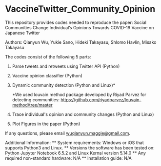 # VaccineTwitter_Community_Opinion
This repository provides codes needed to reproduce the paper: 
Social Communities Change Individual’s Opinions Towards COVID-19 Vaccine on Japanese Twitter

Authors: Qianyun Wu, Yukie Sano, Hideki Takayasu, Shlomo Havlin, Misako Takayasu

The codes consist of the following 5 parts:
1) Parse tweets and retweets using Twitter API (Python)
2) Vaccine opinion classifier (Python)
3) Dynamic community detection (Python and Linux)*

   *We used louvain method package developed by Riyad Parvez for detecting communities: https://github.com/riyadparvez/louvain-method/tree/master
5) Trace individual's opinion and community changes (Python and Linux)
6) Plot Figures in the paper (Python)

If any questions, please email wuqianyun.maggie@gmail.com.

Additional Information:
** System requirements: Windows or iOS that supports Python3 and Linux.
** Versions the software has been tested on: Python Jupyter Notebook 6.5.2 and Linux Kernal version 5.14.0
** Any required non-standard hardware: N/A
** Installation guide: N/A
